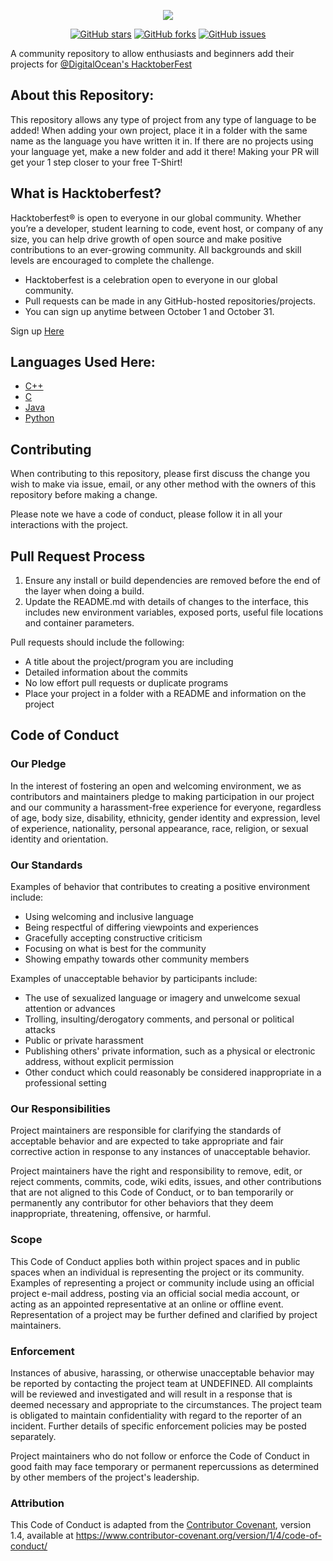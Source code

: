 
<p align="center">
<img src="https://hacktoberfest.digitalocean.com/assets/HF-full-logo-b05d5eb32b3f3ecc9b2240526104cf4da3187b8b61963dd9042fdc2536e4a76c.svg">
</p>

<p align="center">
    <a href="https://github.com/shivangdubey/HacktoberFest2020/stargazers"><img alt="GitHub stars" src="https://img.shields.io/github/stars/shivangdubey/HacktoberFest2020"></a>
    <a href="https://github.com/shivangdubey/HacktoberFest2020/network"><img alt="GitHub forks" src="https://img.shields.io/github/forks/shivangdubey/HacktoberFest2020"></a>
    <a href="https://github.com/shivangdubey/HacktoberFest2020/issues"><img alt="GitHub issues" src="https://img.shields.io/github/issues/shivangdubey/HacktoberFest2020"></a>
</p>

A community repository to allow enthusiasts and beginners add their projects for [@DigitalOcean's HacktoberFest](https://hacktoberfest.digitalocean.com)

## About this Repository:

This repository allows any type of project from any type of language to be added! When adding your own project, place it in a folder with the same name as the language you have written it in. If there are no projects using your language yet, make a new folder and add it there! Making your PR will get your 1 step closer to your free T-Shirt!

## What is Hacktoberfest?

 Hacktoberfest® is open to everyone in our global community. Whether you’re a developer, student learning to code, event host, or company of any size, you can help drive growth of open source and make positive contributions to an ever-growing community. All backgrounds and skill levels are encouraged to complete the challenge.

- Hacktoberfest is a celebration open to everyone in our global community.
- Pull requests can be made in any GitHub-hosted repositories/projects.
- You can sign up anytime between October 1 and October 31.

Sign up [Here](https://hacktoberfest.digitalocean.com)

## Languages Used Here:

- [C++](https://github.com/shivangdubey/HacktoberFest2020/tree/master/DP%20Basics%20Using%20CPP)
- [C](https://github.com/shivangdubey/HacktoberFest2020/tree/master/c)
- [Java](https://github.com/shivangdubey/HacktoberFest2020/tree/master/java)
- [Python](https://github.com/shivangdubey/HacktoberFest2020/tree/master/python)

## Contributing

When contributing to this repository, please first discuss the change you wish to make via issue,
email, or any other method with the owners of this repository before making a change. 

Please note we have a code of conduct, please follow it in all your interactions with the project.

## Pull Request Process

1. Ensure any install or build dependencies are removed before the end of the layer when doing a 
   build.
2. Update the README.md with details of changes to the interface, this includes new environment 
   variables, exposed ports, useful file locations and container parameters.

Pull requests should include the following:

- A title about the project/program you are including
- Detailed information about the commits
- No low effort pull requests or duplicate programs
- Place your project in a folder with a README and information on the project

## Code of Conduct

### Our Pledge

In the interest of fostering an open and welcoming environment, we as
contributors and maintainers pledge to making participation in our project and
our community a harassment-free experience for everyone, regardless of age, body
size, disability, ethnicity, gender identity and expression, level of experience,
nationality, personal appearance, race, religion, or sexual identity and
orientation.

### Our Standards

Examples of behavior that contributes to creating a positive environment
include:

* Using welcoming and inclusive language
* Being respectful of differing viewpoints and experiences
* Gracefully accepting constructive criticism
* Focusing on what is best for the community
* Showing empathy towards other community members

Examples of unacceptable behavior by participants include:

* The use of sexualized language or imagery and unwelcome sexual attention or
advances
* Trolling, insulting/derogatory comments, and personal or political attacks
* Public or private harassment
* Publishing others' private information, such as a physical or electronic
  address, without explicit permission
* Other conduct which could reasonably be considered inappropriate in a
  professional setting

### Our Responsibilities

Project maintainers are responsible for clarifying the standards of acceptable
behavior and are expected to take appropriate and fair corrective action in
response to any instances of unacceptable behavior.

Project maintainers have the right and responsibility to remove, edit, or
reject comments, commits, code, wiki edits, issues, and other contributions
that are not aligned to this Code of Conduct, or to ban temporarily or
permanently any contributor for other behaviors that they deem inappropriate,
threatening, offensive, or harmful.

### Scope

This Code of Conduct applies both within project spaces and in public spaces
when an individual is representing the project or its community. Examples of
representing a project or community include using an official project e-mail
address, posting via an official social media account, or acting as an appointed
representative at an online or offline event. Representation of a project may be
further defined and clarified by project maintainers.

### Enforcement

Instances of abusive, harassing, or otherwise unacceptable behavior may be
reported by contacting the project team at UNDEFINED. All
complaints will be reviewed and investigated and will result in a response that
is deemed necessary and appropriate to the circumstances. The project team is
obligated to maintain confidentiality with regard to the reporter of an incident.
Further details of specific enforcement policies may be posted separately.

Project maintainers who do not follow or enforce the Code of Conduct in good
faith may face temporary or permanent repercussions as determined by other
members of the project's leadership.

### Attribution

This Code of Conduct is adapted from the [Contributor Covenant](https://www.contributor-covenant.org/), version 1.4,
available at https://www.contributor-covenant.org/version/1/4/code-of-conduct/
